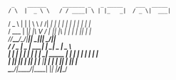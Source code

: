      _    ______     _______ _   _ _____    ___  _____ 
    / \  |  _ \ \   / / ____| \ | |_   _|  / _ \|  ___|
   / _ \ | | | \ \ / /|  _| |  \| | | |   | | | | |_   
  / ___ \| |_| |\ V / | |___| |\  | | |   | |_| |  _|  
 /_/___\_\____/__\_/__|_____|_| \_|_|_|_ __\___/|_|    
  / ___/ _ \|  _ \| ____|         |_   _|  _ \|  _ \   
 | |  | | | | | | |  _|    _____    | | | | | | | | |  
 | |__| |_| | |_| | |___  |_____|   | | | |_| | |_| |  
  \____\___/|____/|_____|           |_| |____/|____/   
                                                       
